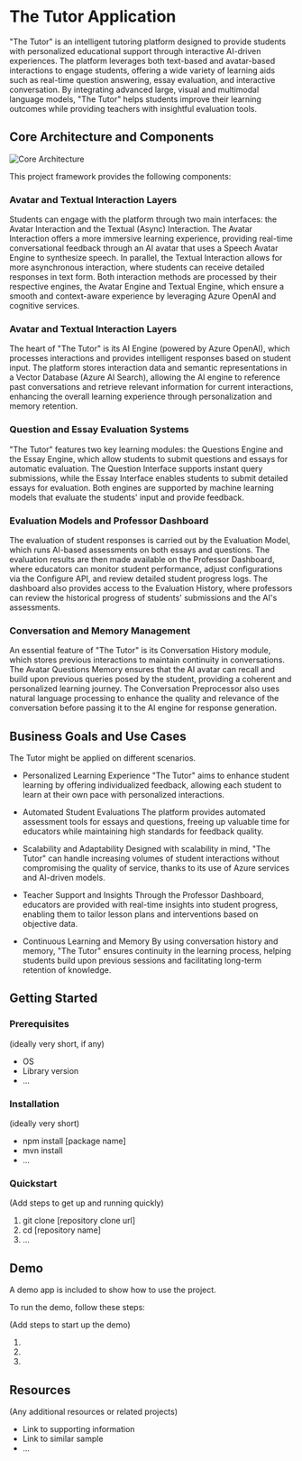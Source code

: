 # The Tutor Application

"The Tutor" is an intelligent tutoring platform designed to provide students with personalized educational support through interactive AI-driven experiences. The platform leverages both text-based and avatar-based interactions to engage students, offering a wide variety of learning aids such as real-time question answering, essay evaluation, and interactive conversation. By integrating advanced large, visual and multimodal language models, "The Tutor" helps students improve their learning outcomes while providing teachers with insightful evaluation tools.

## Core Architecture and Components

![Core Architecture](./.assets/architecture.png)

This project framework provides the following components:

### Avatar and Textual Interaction Layers

Students can engage with the platform through two main interfaces: the Avatar Interaction and the Textual (Async) Interaction. The Avatar Interaction offers a more immersive learning experience, providing real-time conversational feedback through an AI avatar that uses a Speech Avatar Engine to synthesize speech. In parallel, the Textual Interaction allows for more asynchronous interaction, where students can receive detailed responses in text form. Both interaction methods are processed by their respective engines, the Avatar Engine and Textual Engine, which ensure a smooth and context-aware experience by leveraging Azure OpenAI and cognitive services.

### Avatar and Textual Interaction Layers

The heart of "The Tutor" is its AI Engine (powered by Azure OpenAI), which processes interactions and provides intelligent responses based on student input. The platform stores interaction data and semantic representations in a Vector Database (Azure AI Search), allowing the AI engine to reference past conversations and retrieve relevant information for current interactions, enhancing the overall learning experience through personalization and memory retention.

### Question and Essay Evaluation Systems

"The Tutor" features two key learning modules: the Questions Engine and the Essay Engine, which allow students to submit questions and essays for automatic evaluation. The Question Interface supports instant query submissions, while the Essay Interface enables students to submit detailed essays for evaluation. Both engines are supported by machine learning models that evaluate the students' input and provide feedback.

### Evaluation Models and Professor Dashboard

The evaluation of student responses is carried out by the Evaluation Model, which runs AI-based assessments on both essays and questions. The evaluation results are then made available on the Professor Dashboard, where educators can monitor student performance, adjust configurations via the Configure API, and review detailed student progress logs. The dashboard also provides access to the Evaluation History, where professors can review the historical progress of students' submissions and the AI's assessments.

### Conversation and Memory Management

An essential feature of "The Tutor" is its Conversation History module, which stores previous interactions to maintain continuity in conversations. The Avatar Questions Memory ensures that the AI avatar can recall and build upon previous queries posed by the student, providing a coherent and personalized learning journey. The Conversation Preprocessor also uses natural language processing to enhance the quality and relevance of the conversation before passing it to the AI engine for response generation.

## Business Goals and Use Cases

The Tutor might be applied on different scenarios.

- Personalized Learning Experience
"The Tutor" aims to enhance student learning by offering individualized feedback, allowing each student to learn at their own pace with personalized interactions.

- Automated Student Evaluations
The platform provides automated assessment tools for essays and questions, freeing up valuable time for educators while maintaining high standards for feedback quality.

- Scalability and Adaptability
Designed with scalability in mind, "The Tutor" can handle increasing volumes of student interactions without compromising the quality of service, thanks to its use of Azure services and AI-driven models.

- Teacher Support and Insights
Through the Professor Dashboard, educators are provided with real-time insights into student progress, enabling them to tailor lesson plans and interventions based on objective data.

- Continuous Learning and Memory
By using conversation history and memory, "The Tutor" ensures continuity in the learning process, helping students build upon previous sessions and facilitating long-term retention of knowledge.

## Getting Started

### Prerequisites

(ideally very short, if any)

- OS
- Library version
- ...

### Installation

(ideally very short)

- npm install [package name]
- mvn install
- ...

### Quickstart
(Add steps to get up and running quickly)

1. git clone [repository clone url]
2. cd [repository name]
3. ...


## Demo

A demo app is included to show how to use the project.

To run the demo, follow these steps:

(Add steps to start up the demo)

1.
2.
3.

## Resources

(Any additional resources or related projects)

- Link to supporting information
- Link to similar sample
- ...
